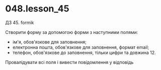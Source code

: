 # 048.lesson_45
ДЗ 45. formik

Створити форму за допомогою форми з наступними полями:

- ім'я, обов'язкове для заповнення;
- електронна пошта, обов'язкове для заповнення, формат email;
- телефон, обов'язкове до заповнення, тільки цифри та довжина 12.

Провалідувати всі поля і вивести повідомлення у відповідь
